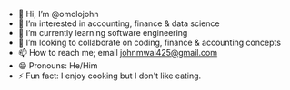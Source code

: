 - 👋 Hi, I’m @omolojohn
- 👀 I’m interested in accounting, finance & data science
- 🌱 I’m currently learning software engineering
- 💞️ I’m looking to collaborate on coding, finance & accounting concepts
- 📫 How to reach me; email johnmwai425@gmail.com
- 😄 Pronouns: He/Him
- ⚡ Fun fact: I enjoy cooking but I don't like eating.

<!---
omolojohn/omolojohn is a ✨ special ✨ repository because its `README.md` (this file) appears on your GitHub profile.
You can click the Preview link to take a look at your changes.
--->
